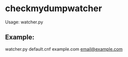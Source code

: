 # checkmydumpwatcher
Usage: watcher.py <conffile> <domain> <sendtoemailaddress>

## Example: 
watcher.py default.cnf example.com email@example.com
